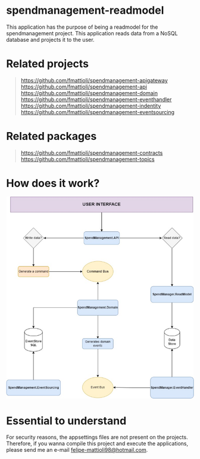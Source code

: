 # spendmanagement-readmodel
This application has the purpose of being a readmodel for the spendmanagement project. This application reads data from a NoSQL database and projects it to the user.

# Related projects
> https://github.com/fmattioli/spendmanagement-apigateway <br/>
> https://github.com/fmattioli/spendmanagement-api <br/>
> https://github.com/fmattioli/spendmanagement-domain <br/>
> https://github.com/fmattioli/spendmanagement-eventhandler <br/>
> https://github.com/fmattioli/spendmanagement-indentity <br/>
> https://github.com/fmattioli/spendmanagement-eventsourcing <br/>

# Related packages
> https://github.com/fmattioli/spendmanagement-contracts <br/>
> https://github.com/fmattioli/spendmanagement-topics

# How does it work?
![Alt text](src/SpendManagementDiagramFlow.jpg?raw=true "Title")

# Essential to understand
For security reasons, the appsettings files are not present on the projects. Therefore, if you wanna compile this project and execute the applications, please send me an e-mail felipe-mattioli98@hotmail.com. 
